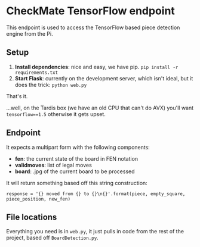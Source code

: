 CheckMate TensorFlow endpoint
=============

This endpoint is used to access the TensorFlow based piece detection engine from the Pi.

Setup
----

  1. **Install dependencies**: nice and easy, we have pip. `pip install -r requirements.txt`
  2. **Start Flask**: currently on the development server, which isn't ideal, but it does the trick:
     `python web.py`

That's it.

...well, on the Tardis box (we have an old CPU that can't do AVX) you'll want `tensorflow==1.5` otherwise it gets upset.

Endpoint
----

It expects a multipart form with the following components:

  - **fen**: the current state of the board in FEN notation
  - **validmoves**: list of legal moves
  - **board**: .jpg of the current board to be processed

It will return something based off this string construction:

    response = '{} moved from {} to {}\n{}'.format(piece, empty_square, piece_position, new_fen)

File locations
----

Everything you need is in `web.py`, it just pulls in code from the rest of the project, based off `BoardDetection.py`.
